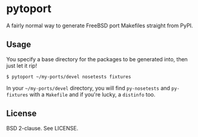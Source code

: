 # pytoport

A fairly normal way to generate FreeBSD port Makefiles straight from PyPI.

## Usage

You specify a base directory for the packages to be generated into, then just
let it rip!

```
$ pytoport ~/my-ports/devel nosetests fixtures
```

In your `~/my-ports/devel` directory, you will find `py-nosetests` and
`py-fixtures` with a `Makefile` and if you're lucky, a `distinfo` too.

## License

BSD 2-clause. See LICENSE.
